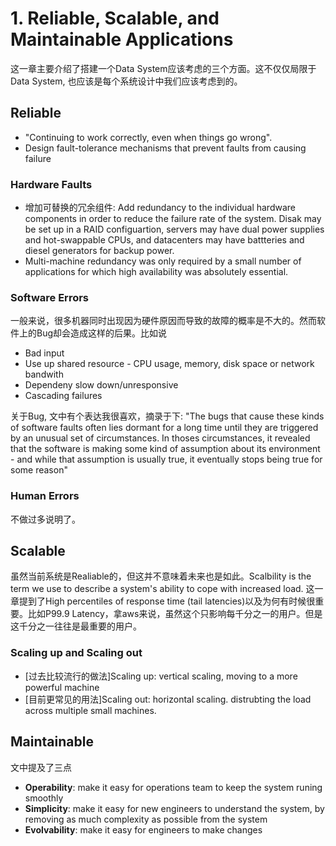 # 1. Reliable, Scalable, and Maintainable Applications

这一章主要介绍了搭建一个Data System应该考虑的三个方面。这不仅仅局限于Data System, 也应该是每个系统设计中我们应该考虑到的。

## Reliable
- "Continuing to work correctly, even when things go wrong".
- Design fault-tolerance mechanisms that prevent faults from causing failure
### Hardware Faults
- 增加可替换的冗余组件: Add redundancy to the individual hardware components in order to reduce the failure rate of the system. Disak may be set up in a RAID configuartion, servers may have dual power supplies and hot-swappable CPUs, and datacenters may have battteries and diesel generators for backup power.
- Multi-machine redundancy was only required by a small number of applications for which high availability was absolutely essential.

### Software Errors
一般来说，很多机器同时出现因为硬件原因而导致的故障的概率是不大的。然而软件上的Bug却会造成这样的后果。比如说
- Bad input
- Use up shared resource - CPU usage, memory, disk space or network bandwith
- Dependeny slow down/unresponsive
- Cascading failures

关于Bug, 文中有个表达我很喜欢，摘录于下:
"The bugs that cause these kinds of software faults often lies dormant for a long time until they are triggered by an unusual set of circumstances. In thoses circumstances, it revealed that the software is making some kind of assumption about its environment - and while that assumption is usually true, it eventually stops being true for some reason"

### Human Errors
不做过多说明了。

## Scalable
虽然当前系统是Realiable的，但这并不意味着未来也是如此。Scalbility is the term we use to describe a system's ability to cope with increased load.
这一章提到了High percentiles of response time (tail latencies)以及为何有时候很重要。比如P99.9 Latency，拿aws来说，虽然这个只影响每千分之一的用户。但是这千分之一往往是最重要的用户。

### Scaling up and Scaling out
- [过去比较流行的做法]Scaling up: vertical scaling, moving to a more powerful machine
- [目前更常见的用法]Scaling out: horizontal scaling. distrubting the load across multiple small machines.

## Maintainable
文中提及了三点
- **Operability**: make it easy for operations team to keep the system runing smoothly
- **Simplicity**: make it easy for new engineers to understand the system, by removing as much complexity as possible from the system
- **Evolvability**: make it easy for engineers to make changes 